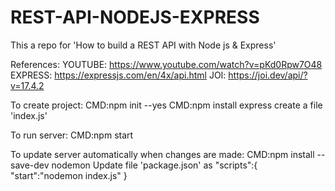 # REST-API-NODEJS-EXPRESS

This a repo for 'How to build a REST API with Node js & Express'

References:
YOUTUBE: https://www.youtube.com/watch?v=pKd0Rpw7O48
EXPRESS: https://expressjs.com/en/4x/api.html
JOI: https://joi.dev/api/?v=17.4.2

To create project:
        CMD:npm init --yes
        CMD:npm install express
        create a file 'index.js'


To run server:
        CMD:npm start


To update server automatically when changes are made:
        CMD:npm install --save-dev nodemon
Update file 'package.json' as
        "scripts":{
          "start":"nodemon index.js"
        }
